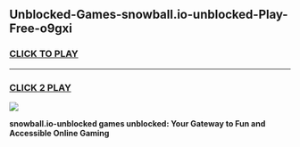 
## Unblocked-Games-snowball.io-unblocked-Play-Free-o9gxi
<h3>
<a href="https://premium76.site?title=snowball.io-unblocked&ref=18A1">CLICK TO PLAY</a></h3>
<hr>

<h3>
<a href="https://premium76.site?title=snowball.io-unblocked&ref=18A1">CLICK 2 PLAY</a>
  
</h3>

<a href="https://premium76.site?title=snowball.io-unblocked&ref=18A1"><img src="https://clearcache.store/games.png"></a>


**snowball.io-unblocked games unblocked: Your Gateway to Fun and Accessible Online Gaming**
